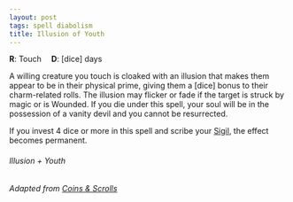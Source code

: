 ```yaml
---
layout: post
tags: spell diabolism
title: Illusion of Youth
---
```


**R**: Touch     **D**: [dice] days

A willing creature you touch is cloaked with an illusion that makes them appear to be in their physical prime, giving them a [dice] bonus to their charm-related rolls. The illusion may flicker or fade if the target is struck by magic or is Wounded. If you die under this spell, your soul will be in the possession of a vanity devil and you cannot be resurrected.

If you invest 4 dice or more in this spell and scribe your [Sigil](/spells/#lexicon), the effect becomes permanent.

###### Illusion + Youth
###### Adapted from [Coins & Scrolls](https://coinsandscrolls.blogspot.com/2017/05/osr-elves-and-elf-wizards.html)
